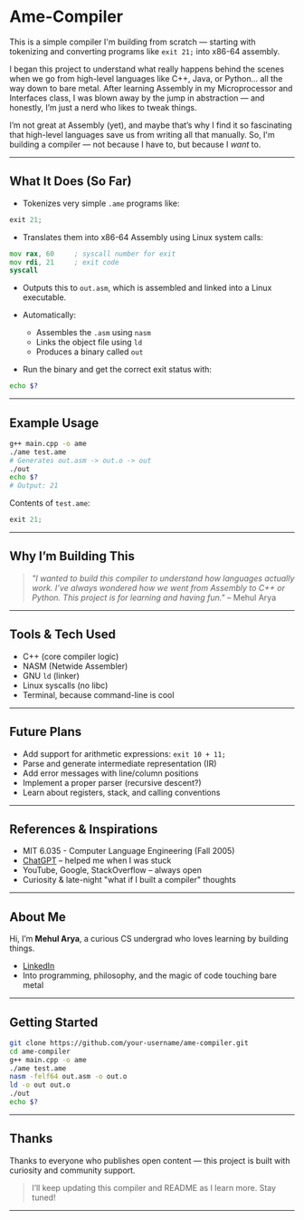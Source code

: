 # Ame-Compiler

This is a simple compiler I'm building from scratch — starting with tokenizing and converting programs like `exit 21;` into x86-64 assembly.

I began this project to understand what really happens behind the scenes when we go from high-level languages like C++, Java, or Python... all the way down to bare metal. After learning Assembly in my Microprocessor and Interfaces class, I was blown away by the jump in abstraction — and honestly, I’m just a nerd who likes to tweak things.

I’m not great at Assembly (yet), and maybe that’s why I find it so fascinating that high-level languages save us from writing all that manually. So, I'm building a compiler — not because I have to, but because I *want* to.

---

## What It Does (So Far)

* Tokenizes very simple `.ame` programs like:

```c
exit 21;
```

* Translates them into x86-64 Assembly using Linux system calls:

```asm
mov rax, 60     ; syscall number for exit
mov rdi, 21     ; exit code
syscall
```

* Outputs this to `out.asm`, which is assembled and linked into a Linux executable.

* Automatically:

  * Assembles the `.asm` using `nasm`
  * Links the object file using `ld`
  * Produces a binary called `out`

* Run the binary and get the correct exit status with:

```bash
echo $?
```

---

## Example Usage

```bash
g++ main.cpp -o ame
./ame test.ame
# Generates out.asm -> out.o -> out
./out
echo $?
# Output: 21
```

Contents of `test.ame`:

```c
exit 21;
```

---

## Why I’m Building This

> *"I wanted to build this compiler to understand how languages actually work. I’ve always wondered how we went from Assembly to C++ or Python. This project is for learning and having fun."*
> – Mehul Arya

---

## Tools & Tech Used

* C++ (core compiler logic)
* NASM (Netwide Assembler)
* GNU `ld` (linker)
* Linux syscalls (no libc)
* Terminal, because command-line is cool

---

## Future Plans

* Add support for arithmetic expressions: `exit 10 + 11;`
* Parse and generate intermediate representation (IR)
* Add error messages with line/column positions
* Implement a proper parser (recursive descent?)
* Learn about registers, stack, and calling conventions

---

## References & Inspirations

* MIT 6.035 - Computer Language Engineering (Fall 2005)
* [ChatGPT](https://openai.com/chatgpt) – helped me when I was stuck
* YouTube, Google, StackOverflow – always open
* Curiosity & late-night "what if I built a compiler" thoughts

---

## About Me

Hi, I’m **Mehul Arya**, a curious CS undergrad who loves learning by building things.

* [LinkedIn](https://www.linkedin.com/in/mehularya/)
* Into programming, philosophy, and the magic of code touching bare metal

---

## Getting Started

```bash
git clone https://github.com/your-username/ame-compiler.git
cd ame-compiler
g++ main.cpp -o ame
./ame test.ame
nasm -felf64 out.asm -o out.o
ld -o out out.o
./out
echo $?
```

---

## Thanks

Thanks to everyone who publishes open content — this project is built with curiosity and community support.

> I’ll keep updating this compiler and README as I learn more. Stay tuned!

---